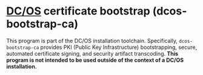 # [DC/OS](https://docs.mesosphere.com/1.13/overview/what-is-dcos/) certificate bootstrap (dcos-bootstrap-ca)
This program is part of the DC/OS installation toolchain. Specifically,
`dcos-bootstrap-ca` provides PKI (Public Key Infrastructure) bootstrapping,
secure, automated certificate signing, and security artifact 
transcoding. **This program is not intended to be used outside of the
context of a DC/OS installation.**

